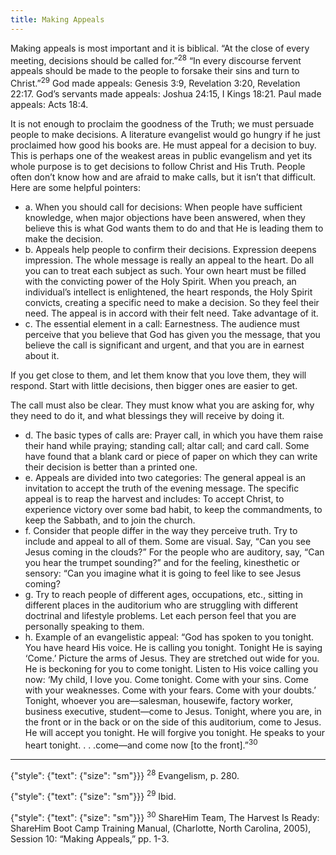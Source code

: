 ```yaml
---
title: Making Appeals
---
```


Making appeals is most important and it is biblical. “At the close of every meeting, decisions should be called for.”<sup>28</sup> “In every discourse fervent appeals should be made to the people to forsake their sins and turn to Christ.”<sup>29</sup> God made appeals: Genesis 3:9, Revelation 3:20, Revelation 22:17. God’s servants made appeals: Joshua 24:15, I Kings 18:21. Paul made appeals: Acts 18:4.

It is not enough to proclaim the goodness of the Truth; we must persuade people to make decisions. A literature evangelist would go hungry if he just proclaimed how good his books are. He must appeal for a decision to buy. This is perhaps one of the weakest areas in public evangelism and yet its whole purpose is to get decisions to follow Christ and His Truth. People often don’t know how and are afraid to make calls, but it isn’t that difficult. Here are some helpful pointers:

- a. When you should call for decisions: When people have sufficient knowledge, when major objections have been answered, when they believe this is what God wants them to do and that He is leading them to make the decision.
- b. Appeals help people to confirm their decisions. Expression deepens impression. The whole message is really an appeal to the heart. Do all you can to treat each subject as such. Your own heart must be filled with the convicting power of the Holy Spirit. When you preach, an individual’s intellect is enlightened, the heart responds, the Holy Spirit convicts, creating a specific need to make a decision. So they feel their need. The appeal is in accord with their felt need. Take advantage of it.
- c. The essential element in a call: Earnestness. The audience must perceive that you believe that God has given you the message, that you believe the call is significant and urgent, and that you are in earnest about it.

If you get close to them, and let them know that you love them, they will respond. Start with little decisions, then bigger ones are easier to get.

The call must also be clear. They must know what you are asking for, why they need to do it, and what blessings they will receive by doing it.

- d. The basic types of calls are: Prayer call, in which you have them raise their hand while praying; standing call; altar call; and card call. Some have found that a blank card or piece of paper on which they can write their decision is better than a printed one.
- e. Appeals are divided into two categories: The general appeal is an invitation to accept the truth of the evening message. The specific appeal is to reap the harvest and includes: To accept Christ, to experience victory over some bad habit, to keep the commandments, to keep the Sabbath, and to join the church.
- f. Consider that people differ in the way they perceive truth. Try to include and appeal to all of them. Some are visual. Say, “Can you see Jesus coming in the clouds?” For the people who are auditory, say, “Can you hear the trumpet sounding?” and for the feeling, kinesthetic or sensory: “Can you imagine what it is going to feel like to see Jesus coming?
- g. Try to reach people of different ages, occupations, etc., sitting in different places in the auditorium who are struggling with different doctrinal and lifestyle problems. Let each person feel that you are personally speaking to them.
- h. Example of an evangelistic appeal: “God has spoken to you tonight. You have heard His voice. He is calling you tonight. Tonight He is saying ‘Come.’ Picture the arms of Jesus. They are stretched out wide for you. He is beckoning for you to come tonight. Listen to His voice calling you now: ‘My child, I love you. Come tonight. Come with your sins. Come with your weaknesses. Come with your fears. Come with your doubts.’ Tonight, whoever you are—salesman, housewife, factory worker, business executive, student—come to Jesus. Tonight, where you are, in the front or in the back or on the side of this auditorium, come to Jesus. He will accept you tonight. He will forgive you tonight. He speaks to your heart tonight. . . .come—and come now [to the front].”<sup>30</sup>

---

{"style": {"text": {"size": "sm"}}}
<sup>28</sup> Evangelism, p. 280.

{"style": {"text": {"size": "sm"}}}
<sup>29</sup> Ibid.

{"style": {"text": {"size": "sm"}}}
<sup>30</sup> ShareHim Team, The Harvest Is Ready: ShareHim Boot Camp Training Manual, (Charlotte, North Carolina, 2005), Session 10: “Making Appeals,” pp. 1-3.